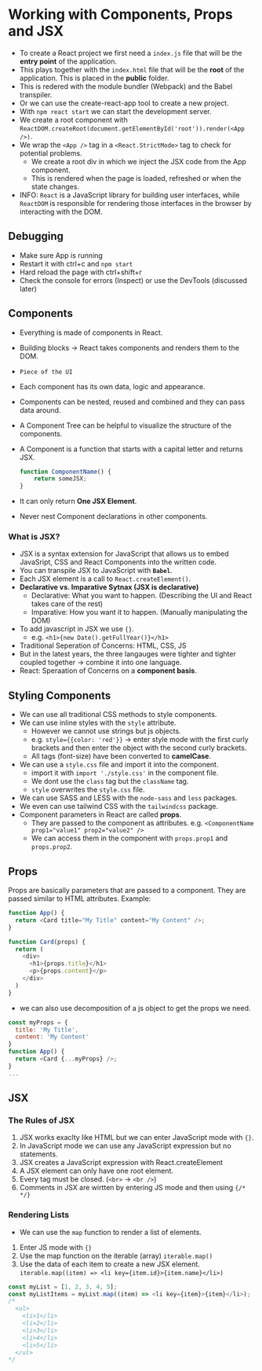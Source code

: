 # Working with Components, Props and JSX

* To create a React project we first need a `index.js` file that will be the **entry point** of the application.
* This plays together with the `index.html` file that will be the **root** of the application. This is placed in the **public** folder.
* This is redered with the module bundler (Webpack) and the Babel transpiler.
* Or we can use the create-react-app tool to create a new project.
* With `npm react start` we can start the development server.
* We create a root component with `ReactDOM.createRoot(document.getElementById('root')).render(<App />)`.
* We wrap the `<App />` tag in a `<React.StrictMode>` tag to check for potential problems.
  * We create a root div in which we inject the JSX code from the App component.
  * This is rendered when the page is loaded, refreshed or when the state changes.
* INFO: `React` is a JavaScript library for building user interfaces, while `ReactDOM` is responsible for rendering those interfaces in the browser by interacting with the DOM.

## Debugging

* Make sure App is running
* Restart it with ctrl+c and `npm start`
* Hard reload the page with ctrl+shift+r
* Check the console for errors (Inspect) or use the DevTools (discussed later)

## Components

* Everything is made of components in React.
* Building blocks -> React takes components and renders them to the DOM.
* `Piece of the UI`
* Each component has its own data, logic and appearance.
* Components can be nested, reused and combined and they can pass data around.
* A Component Tree can be helpful to visualize the structure of the components.
* A Component is a function that starts with a capital letter and returns JSX.

    ```javascript
    function ComponentName() {
        return someJSX;
    }
    ```

* It can only return **One JSX Element**.
* Never nest Component declarations in other components.

### What is JSX?

* JSX is a syntax extension for JavaScript that allows us to embed JavaSript, CSS and React Components into the written code.
* You can transpile JSX to JavaScript with **`Babel`**.
* Each JSX element is a call to `React.createElement()`.
* **Declarative vs. Imparative Sytnax (JSX is declarative)**
  * Declarative: What you want to happen. (Describing the UI and React takes care of the rest)
  * Imparative: How you want it to happen. (Manually manipulating the DOM)
* To add javascript in JSX we use `{}`.
  * e.g. `<h1>{new Date().getFullYear()}</h1>`
* Traditional Seperation of Concerns: HTML, CSS, JS
* But in the latest years, the three langauges were tighter and tighter coupled together -> combine it into one language.
* React: Speraation of Concerns on a **component basis**.

## Styling Components

* We can use all traditional CSS methods to style components.
* We can use inline styles with the `style` attribute.
  * However we cannot use strings but js objects.
  * e.g. `style={{color: 'red'}}`
    -> enter style mode with the first curly brackets and then enter the object with the second curly brackets.
  * All tags (font-size) have been converted to **camelCase**.
* We can use a `style.css` file and import it into the component.
  * import it with `import './style.css'` in the component file.
  * We dont use the `class` tag but the `className` tag.
  * `style` overwrites the `style.css` file.
* We can use SASS and LESS with the `node-sass` and `less` packages.
* We even can use tailwind CSS with the `tailwindcss` package.
* Component parameters in React are called **props**.
  * They are passed to the component as attributes. e.g. `<ComponentName prop1="value1" prop2="value2" />`
  * We can access them in the component with `props.prop1` and `props.prop2`.

## Props

Props are basically parameters that are passed to a component.
They are passed similar to HTML attributes.
Example:

```javascript
function App() {
  return <Card title="My Title" content="My Content" />;
}

function Card(props) {
  return (
    <div>
      <h1>{props.title}</h1>
      <p>{props.content}</p>
    </div>
  )
}
```

* we can also use decomposition of a js object to get the props we need.

```javascript
const myProps = {
  title: 'My Title',
  content: 'My Content'
}
function App() {
  return <Card {...myProps} />;
}
...
```

## JSX

### The Rules of JSX

1. JSX works exaclty like HTML but we can enter JavaScript mode with `{}`.
2. In JavaScript mode we can use any JavaScript expression but no statements.
3. JSX creates a JavaScript expression with React.createElement
4. A JSX element can only have one root element.
5. Every tag must be closed. (`<br>` -> `<br />`)
6. Comments in JSX are wirtten by entering JS mode and then using `{/* */}`

### Rendering Lists

* We can use the `map` function to render a list of elements.

1. Enter JS mode with `{}`
2. Use the map function on the iterable (array) `iterable.map()`
3. Use the data of each item to create a new JSX element. `iterable.map((item) => <li key={item.id}>{item.name}</li>)`

```javascript
const myList = [1, 2, 3, 4, 5];
const myListItems = myList.map((item) => <li key={item}>{item}</li>);
/*
  <ul>
    <li>1</li>
    <li>2</li>
    <li>3</li>
    <li>4</li>
    <li>5</li>
  </ul>
*/
```